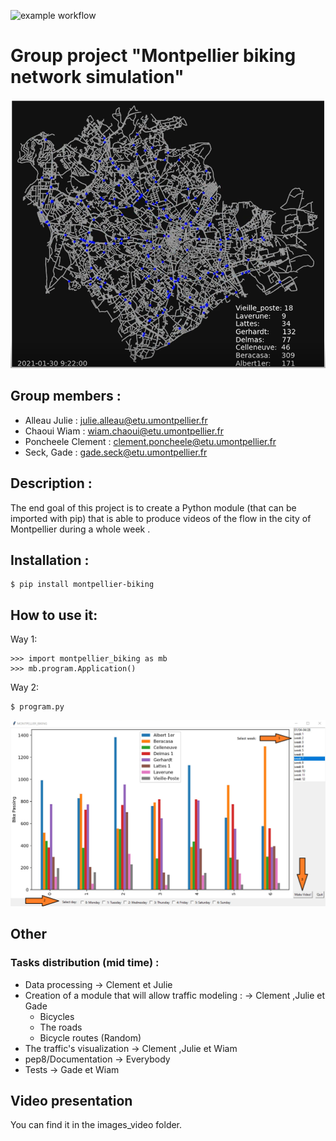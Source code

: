 
![example workflow](https://github.com/Poncheele/Montpellier_Biking/actions/workflows/pythonpackage.yml/badge.svg)

# Group project "Montpellier biking network simulation"
![montpellier_biking](images_video/image_readme.png)
## Group members :
 * Alleau Julie : julie.alleau@etu.umontpellier.fr 
 * Chaoui Wiam : wiam.chaoui@etu.umontpellier.fr
 * Poncheele Clement : clement.poncheele@etu.umontpellier.fr
 * Seck, Gade : gade.seck@etu.umontpellier.fr

## Description  :

The end goal of this project is to create a Python module (that can be imported with pip) that is able to produce videos of the flow in the city of Montpellier during a whole week .

## Installation :

    $ pip install montpellier-biking

## How to use it:

Way 1:

    >>> import montpellier_biking as mb
    >>> mb.program.Application()

Way 2:

    $ program.py

![tutorial](images_video/tuto.png)

## Other
### Tasks distribution (mid time) :

* Data processing -> Clement et Julie 
* Creation of a module that will allow traffic modeling : -> Clement ,Julie et Gade 
    - Bicycles 
    - The roads
    - Bicycle routes (Random) 
* The traffic's visualization  -> Clement ,Julie et Wiam
* pep8/Documentation -> Everybody 
* Tests -> Gade et Wiam

## Video presentation

You can find it in the images_video folder.


